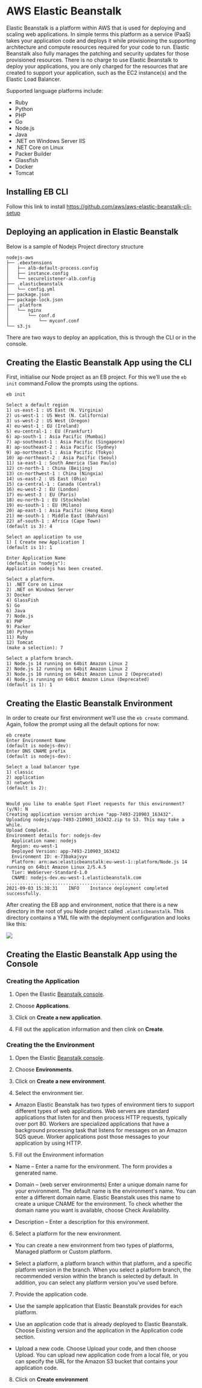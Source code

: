 # AWS Elastic Beanstalk

Elastic Beanstalk is a platform within AWS that is used for deploying and scaling web applications. In simple terms this platform as a service (PaaS) takes your application code and deploys it while provisioning the supporting architecture and compute resources required for your code to run. Elastic Beanstalk also fully manages the patching and security updates for those provisioned resources. There is no charge to use Elastic Beanstalk to deploy your applications, you are only charged for the resources that are created to support your application, such as the EC2 instance(s) and the Elastic Load Balancer.

Supported language platforms include:

* Ruby
* Python
* PHP
* Go
* Node.js
* Java 
* .NET on Windows Server IIS
* .NET Core on Linux
* Packer Builder
* Glassfish
* Docker
* Tomcat
## Installing EB CLI

Follow this link to install https://github.com/aws/aws-elastic-beanstalk-cli-setup

## Deploying an application in Elastic Beanstalk

Below is a sample of Nodejs Project directory structure
```
nodejs-aws
├── .ebextensions
│   ├── alb-default-process.config
│   ├── instance.config
│   └── securelistener-alb.config
├── .elasticbeanstalk
│   └── config.yml
├── package.json
├── package-lock.json
├── .platform
│   └── nginx
│       └── conf.d
│           └── myconf.conf
└── s3.js
```

There are two ways to deploy an application, this is through the CLI or in the console.
## Creating the Elastic Beanstalk App using the CLI

First, initialise our Node project as an EB project. For this we’ll use the `eb init` command.Follow the prompts using the options.

```
eb init

Select a default region
1) us-east-1 : US East (N. Virginia)
2) us-west-1 : US West (N. California)
3) us-west-2 : US West (Oregon)
4) eu-west-1 : EU (Ireland)
5) eu-central-1 : EU (Frankfurt)
6) ap-south-1 : Asia Pacific (Mumbai)
7) ap-southeast-1 : Asia Pacific (Singapore)
8) ap-southeast-2 : Asia Pacific (Sydney)
9) ap-northeast-1 : Asia Pacific (Tokyo)
10) ap-northeast-2 : Asia Pacific (Seoul)
11) sa-east-1 : South America (Sao Paulo)
12) cn-north-1 : China (Beijing)
13) cn-northwest-1 : China (Ningxia)
14) us-east-2 : US East (Ohio)
15) ca-central-1 : Canada (Central)
16) eu-west-2 : EU (London)
17) eu-west-3 : EU (Paris)
18) eu-north-1 : EU (Stockholm)
19) eu-south-1 : EU (Milano)
20) ap-east-1 : Asia Pacific (Hong Kong)
21) me-south-1 : Middle East (Bahrain)
22) af-south-1 : Africa (Cape Town)
(default is 3): 4

Select an application to use
1) [ Create new Application ]
(default is 1): 1

Enter Application Name
(default is "nodejs"): 
Application nodejs has been created.

Select a platform.
1) .NET Core on Linux
2) .NET on Windows Server
3) Docker
4) GlassFish
5) Go
6) Java
7) Node.js
8) PHP
9) Packer
10) Python
11) Ruby
12) Tomcat
(make a selection): 7

Select a platform branch.
1) Node.js 14 running on 64bit Amazon Linux 2
2) Node.js 12 running on 64bit Amazon Linux 2
3) Node.js 10 running on 64bit Amazon Linux 2 (Deprecated)
4) Node.js running on 64bit Amazon Linux (Deprecated)
(default is 1): 1
```

## Creating the Elastic Beanstalk Environment

In order to create our first environment we’ll use the `eb create` command. Again, follow the prompt using all the default options for now:

```
eb create
Enter Environment Name
(default is nodejs-dev):
Enter DNS CNAME prefix
(default is nodejs-dev):

Select a load balancer type
1) classic
2) application
3) network
(default is 2):


Would you like to enable Spot Fleet requests for this environment? (y/N): N
Creating application version archive "app-7493-210903_163432".
Uploading nodejs/app-7493-210903_163432.zip to S3. This may take a while.
Upload Complete.
Environment details for: nodejs-dev
  Application name: nodejs
  Region: eu-west-1
  Deployed Version: app-7493-210903_163432
  Environment ID: e-73bakajvyv
  Platform: arn:aws:elasticbeanstalk:eu-west-1::platform/Node.js 14 running on 64bit Amazon Linux 2/5.4.5
  Tier: WebServer-Standard-1.0
  CNAME: nodejs-dev.eu-west-1.elasticbeanstalk.com
..................................................
2021-09-03 15:38:31    INFO    Instance deployment completed successfully.
```

After creating the EB app and environment, notice that there is a new directory in the root of you Node project called `.elasticbeanstalk`. This directory contains a YML file with the deployment configuration and looks like this:

![](https://i.imgur.com/wNFeY10.png)

## Creating the Elastic Beanstalk App using the Console

### Creating the Application

1. Open the Elastic [Beanstalk console](https://console.aws.amazon.com/elasticbeanstalk/home#).

2. Choose <strong>Applications</strong>.

3. Click on <strong>Create a new application</strong>.

4. Fill out the application information and then clink on <strong>Create</strong>.

### Creating the the Environment

1. Open the Elastic [Beanstalk console](https://console.aws.amazon.com/elasticbeanstalk/home#).

2. Choose <strong>Environments</strong>.

3. Click on <strong>Create a new environment</strong>.

4. Select the environment tier.

* Amazon Elastic Beanstalk has two types of environment tiers to support different types of web applications. Web servers are standard applications that listen for and then process HTTP requests, typically over port 80. Workers are specialized applications that have a background processing task that listens for messages on an Amazon SQS queue. Worker applications post those messages to your application by using HTTP. 

5. Fill out the Environment information

* Name – Enter a name for the environment. The form provides a generated name.

* Domain – (web server environments) Enter a unique domain name for your environment. The default name is the environment's name. You can enter a different domain name. Elastic Beanstalk uses this name to create a unique CNAME for the environment. To check whether the domain name you want is available, choose Check Availability.

* Description – Enter a description for this environment.

6. Select a platform for the new environment.

* You can create a new environment from two types of platforms, Managed platform or Custom platform.

* Select a platform, a platform branch within that platform, and a specific platform version in the branch. When you select a platform branch, the recommended version within the branch is selected by default. In addition, you can select any platform version you've used before. 

7. Provide the application code.

* Use the sample application that Elastic Beanstalk provides for each platform.

* Use an application code that is already deployed to Elastic Beanstalk. Choose Existing version and the application in the Application code section.

* Upload a new code. Choose Upload your code, and then choose Upload. You can upload new application code from a local file, or you can specify the URL for the Amazon S3 bucket that contains your application code. 

8. Click on <strong>Create environment</strong>
